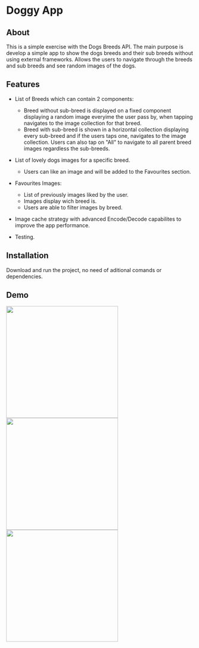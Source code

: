 # Doggy App

## About
This is a simple exercise with the Dogs Breeds API. The main purpose is develop a simple app to show the dogs breeds and their sub breeds without using external frameworks. Allows the users to navigate through the breeds and sub breeds and see random images of the dogs.

## Features
- List of Breeds which can contain 2 components:
    - Breed without sub-breed is displayed on a fixed component displaying a random image everyime the user pass by, when tapping navigates to the image collection for that breed.
    - Breed with sub-breed is shown in a horizontal collection displaying every sub-breed and if the users taps one, navigates to the image collection. Users can also tap on "All" to navigate to all parent breed images regardless the sub-breeds. 

- List of lovely dogs images for a specific breed. 
    - Users can like an image and will be added to the Favourites section.

- Favourites Images:
    - List of previously images liked by the user.
    - Images display wich breed is.
    - Users are able to filter images by breed.

- Image cache strategy with advanced Encode/Decode capabilites to improve the app performance.

- Testing.

## Installation
Download and run the project, no need of aditional comands or dependencies.


## Demo
<img width="300" src="https://github.com/ccxdnb/DoggyApp/assets/54032761/5f93bb05-bbdd-4a80-b828-a5b9cd7a4efa"> 
<img width="300" src="https://github.com/ccxdnb/DoggyApp/assets/54032761/32be53b7-baed-4ca0-bde2-d20419515393"> 
<img width="300" src="https://github.com/ccxdnb/DoggyApp/assets/54032761/d678b37b-5382-4671-a4fa-ff1ab3ba7cc0"> 
